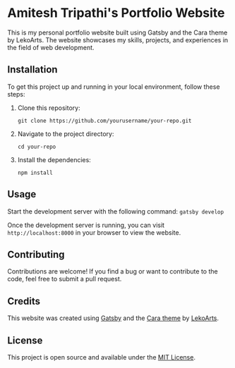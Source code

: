 # Amitesh Tripathi's Portfolio Website

This is my personal portfolio website built using Gatsby and the Cara theme by LekoArts. The website showcases my skills, projects, and experiences in the field of web development.

## Installation

To get this project up and running in your local environment, follow these steps:

1. Clone this repository:
    ```
    git clone https://github.com/yourusername/your-repo.git
    ```
2. Navigate to the project directory:
    ```
    cd your-repo
    ```
3. Install the dependencies:
    ```
    npm install
    ```

## Usage

Start the development server with the following command:
    ```
    gatsby develop
    ```

Once the development server is running, you can visit `http://localhost:8000` in your browser to view the website.

## Contributing

Contributions are welcome! If you find a bug or want to contribute to the code, feel free to submit a pull request.

## Credits

This website was created using [Gatsby](https://www.gatsbyjs.com/) and the [Cara theme](https://github.com/LekoArts/gatsby-starter-portfolio-cara) by [LekoArts](https://www.lekoarts.de/).

## License

This project is open source and available under the [MIT License](LICENSE).